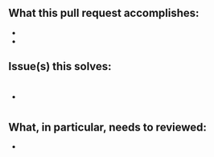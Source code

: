 ## What this pull request accomplishes:

- 
- 

## Issue(s) this solves:

- #

## What, in particular, needs to reviewed:

- 
